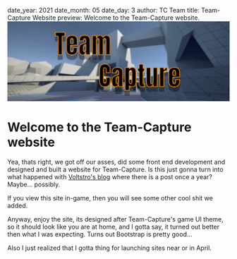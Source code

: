 date_year: 2021
date_month: 05
date_day: 3
author: TC Team
title: Team-Capture Website
preview: Welcome to the Team-Capture website.
![TC-Banner](/static/news/2021/05/03/tc-website/tc-banner.png)

# Welcome to the Team-Capture website

Yea, thats right, we got off our asses, did some front end development and designed and built a website for Team-Capture. Is this just gonna turn into what happened with [Voltstro's blog](https://voltstro.dev/blog/) where there is a post once a year? Maybe... possibly.

If you view this site in-game, then you will see some other cool shit we added.

Anyway, enjoy the site, its designed after Team-Capture's game UI theme, so it should look like you are at home, and I gotta say, it turned out better then what I was expecting. Turns out Bootstrap is pretty good...

Also I just realized that I gotta thing for launching sites near or in April.